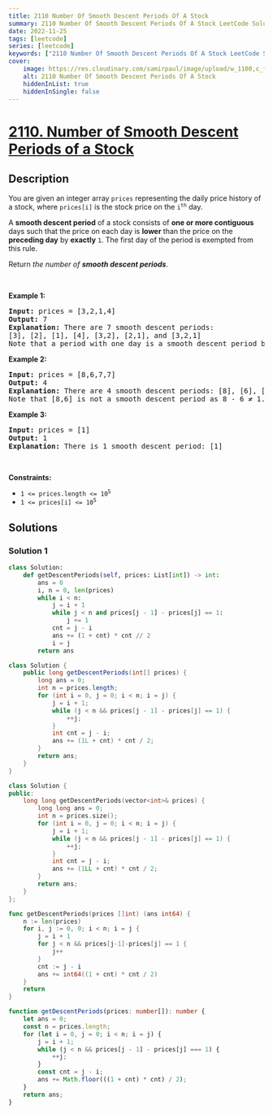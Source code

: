 ```yaml
---
title: 2110 Number Of Smooth Descent Periods Of A Stock
summary: 2110 Number Of Smooth Descent Periods Of A Stock LeetCode Solution Explained
date: 2022-11-25
tags: [leetcode]
series: [leetcode]
keywords: ["2110 Number Of Smooth Descent Periods Of A Stock LeetCode Solution Explained in all languages", "2110 Number Of Smooth Descent Periods Of A Stock", "LeetCode", "leetcode solution in Python3 C++ Java Go PHP Ruby Swift TypeScript Rust C# JavaScript C", "GeeksforGeeks", "InterviewBit", "Coding Ninjas", "HackerRank", "HackerEarth", "CodeChef", "TopCoder", "AlgoExpert", "freeCodeCamp", "Codeforces", "GitHub", "AtCoder", "Samir Paul"]
cover:
    image: https://res.cloudinary.com/samirpaul/image/upload/w_1100,c_fit,co_rgb:FFFFFF,l_text:Arial_75_bold:2110 Number Of Smooth Descent Periods Of A Stock - Solution Explained/problem-solving.webp
    alt: 2110 Number Of Smooth Descent Periods Of A Stock
    hiddenInList: true
    hiddenInSingle: false
---
```



# [2110. Number of Smooth Descent Periods of a Stock](https://leetcode.com/problems/number-of-smooth-descent-periods-of-a-stock)


## Description

<p>You are given an integer array <code>prices</code> representing the daily price history of a stock, where <code>prices[i]</code> is the stock price on the <code>i<sup>th</sup></code> day.</p>

<p>A <strong>smooth descent period</strong> of a stock consists of <strong>one or more contiguous</strong> days such that the price on each day is <strong>lower</strong> than the price on the <strong>preceding day</strong> by <strong>exactly</strong> <code>1</code>. The first day of the period is exempted from this rule.</p>

<p>Return <em>the number of <strong>smooth descent periods</strong></em>.</p>

<p>&nbsp;</p>
<p><strong class="example">Example 1:</strong></p>

<pre>
<strong>Input:</strong> prices = [3,2,1,4]
<strong>Output:</strong> 7
<strong>Explanation:</strong> There are 7 smooth descent periods:
[3], [2], [1], [4], [3,2], [2,1], and [3,2,1]
Note that a period with one day is a smooth descent period by the definition.
</pre>

<p><strong class="example">Example 2:</strong></p>

<pre>
<strong>Input:</strong> prices = [8,6,7,7]
<strong>Output:</strong> 4
<strong>Explanation:</strong> There are 4 smooth descent periods: [8], [6], [7], and [7]
Note that [8,6] is not a smooth descent period as 8 - 6 &ne; 1.
</pre>

<p><strong class="example">Example 3:</strong></p>

<pre>
<strong>Input:</strong> prices = [1]
<strong>Output:</strong> 1
<strong>Explanation:</strong> There is 1 smooth descent period: [1]
</pre>

<p>&nbsp;</p>
<p><strong>Constraints:</strong></p>

<ul>
	<li><code>1 &lt;= prices.length &lt;= 10<sup>5</sup></code></li>
	<li><code>1 &lt;= prices[i] &lt;= 10<sup>5</sup></code></li>
</ul>

## Solutions

### Solution 1

<!-- tabs:start -->

```python
class Solution:
    def getDescentPeriods(self, prices: List[int]) -> int:
        ans = 0
        i, n = 0, len(prices)
        while i < n:
            j = i + 1
            while j < n and prices[j - 1] - prices[j] == 1:
                j += 1
            cnt = j - i
            ans += (1 + cnt) * cnt // 2
            i = j
        return ans
```

```java
class Solution {
    public long getDescentPeriods(int[] prices) {
        long ans = 0;
        int n = prices.length;
        for (int i = 0, j = 0; i < n; i = j) {
            j = i + 1;
            while (j < n && prices[j - 1] - prices[j] == 1) {
                ++j;
            }
            int cnt = j - i;
            ans += (1L + cnt) * cnt / 2;
        }
        return ans;
    }
}
```

```cpp
class Solution {
public:
    long long getDescentPeriods(vector<int>& prices) {
        long long ans = 0;
        int n = prices.size();
        for (int i = 0, j = 0; i < n; i = j) {
            j = i + 1;
            while (j < n && prices[j - 1] - prices[j] == 1) {
                ++j;
            }
            int cnt = j - i;
            ans += (1LL + cnt) * cnt / 2;
        }
        return ans;
    }
};
```

```go
func getDescentPeriods(prices []int) (ans int64) {
	n := len(prices)
	for i, j := 0, 0; i < n; i = j {
		j = i + 1
		for j < n && prices[j-1]-prices[j] == 1 {
			j++
		}
		cnt := j - i
		ans += int64((1 + cnt) * cnt / 2)
	}
	return
}
```

```ts
function getDescentPeriods(prices: number[]): number {
    let ans = 0;
    const n = prices.length;
    for (let i = 0, j = 0; i < n; i = j) {
        j = i + 1;
        while (j < n && prices[j - 1] - prices[j] === 1) {
            ++j;
        }
        const cnt = j - i;
        ans += Math.floor(((1 + cnt) * cnt) / 2);
    }
    return ans;
}
```

<!-- tabs:end -->

<!-- end -->
